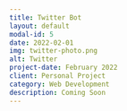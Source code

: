 ```yaml
---
title: Twitter Bot
layout: default
modal-id: 5
date: 2022-02-01
img: twitter-photo.png
alt: Twitter
project-date: February 2022
client: Personal Project
category: Web Development
description: Coming Soon
---
```

